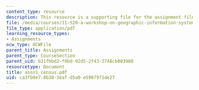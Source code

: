 ```yaml
---
content_type: resource
description: This resource is a supporting file for the assignment file of lab 2.
file: /media/courses/11-520-a-workshop-on-geographic-information-systems-fall-2005/ca3fb0e78b303eafd5a0e5987971de27_assn1_census.pdf
file_type: application/pdf
learning_resource_types:
- Assignments
ocw_type: OCWFile
parent_title: Assignments
parent_type: CourseSection
parent_uid: b31fbbd2-f0bd-92d5-2f43-3748cb083980
resourcetype: Document
title: assn1_census.pdf
uid: ca3fb0e7-8b30-3eaf-d5a0-e5987971de27
---
```

